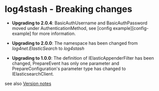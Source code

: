 log4stash - Breaking changes
=====================

* __Upgrading to 2.0.4__: BasicAuthUsername and BasicAuthPassword moved under AuthenticationMethod, see [config example][config-example] for more information.

* __Upgrading to 2.0.0__: The namespace has been changed from _log4net.ElasticSearch_ to _log4stash_ 

* __Upgrading to 1.0.0__: The definition of IElasticAppenderFilter has been changed, PrepareEvent has only one parameter and PrepareConfiguration's parameter type has changed to IElasticsearchClient.


see also [Version notes](http://urielha.github.io/log4stash/notes.html)
